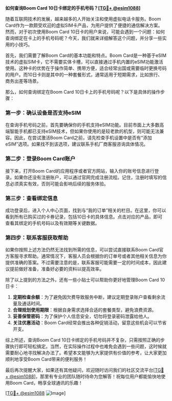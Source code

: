 **如何查询Boom Card 10日卡绑定的手机号码？[[TG💪+ @esim1088](https://t.me/s/esim1088)]**

随着互联网技术的发展，越来越多的人开始关注和使用虚拟电话卡服务。Boom Card作为一款颇受欢迎的虚拟SIM卡产品，为用户提供了便捷的通信解决方案。然而，对于初次使用Boom Card 10日卡的用户来说，可能会遇到一个问题：如何查询绑定在卡上的手机号码呢？今天，我们就来详细解答这个问题，并分享一些实用的小技巧。

首先，我们需要了解Boom Card的基本功能和特点。Boom Card是一种基于eSIM技术的虚拟SIM卡，它不需要实体卡槽，可以直接通过手机内置的eSIM功能激活使用。这种卡的优势在于操作简单、携带方便，适合经常出国或需要临时更换号码的用户。而10日卡则是其中的一种套餐形式，通常适用于短期需求，比如旅行、商务出差等场景。

那么，如何查询绑定在Boom Card 10日卡上的手机号码呢？以下是具体的操作步骤：

### 第一步：确认设备是否支持eSIM

在查询手机号码之前，首先要确保你的手机支持eSIM功能。目前市面上大多数高端智能手机都已支持eSIM技术，但如果你使用的是较老款的机型，则可能无法兼容。因此，在尝试激活Boom Card之前，请先检查手机设置中是否有“添加eSIM”选项。如果找不到该选项，建议联系手机厂商客服咨询具体情况。

### 第二步：登录Boom Card账户

接下来，打开Boom Card的应用程序或者官方网站，输入你的账号信息进行登录。如果你还没有注册账户，可以通过官网完成注册流程。记住，注册时填写的信息必须真实有效，否则可能会影响后续的服务体验。

### 第三步：查看绑定信息

成功登录后，进入个人中心页面，找到与“我的订单”相关的栏目。在这里，你可以看到所有已购买过的卡券记录，包括10日卡的具体信息。点击对应的产品，即可查看其绑定的手机号码以及有效期等关键数据。

### 第四步：联系客服获取帮助

如果你按照上述方法仍然无法找到所需的信息，可以尝试直接联系Boom Card官方客服寻求帮助。通常情况下，客服人员会根据你的订单号或者其他相关信息为你提供准确的答案。不过需要注意的是，联系客服可能需要一定的时间成本，因此建议提前做好准备，准备好必要的资料以提高效率。

除了以上提到的方法之外，还有一些小贴士可以帮助你更好地管理Boom Card 10日卡：

1. **定期检查余额**：为了避免因欠费导致服务中断，建议定期登录账户查看剩余流量及通话时间。
2. **合理规划使用期限**：根据自身需求选择合适的套餐类型，避免浪费资源。
3. **妥善保管密码**：为了保护个人信息安全，切勿将登录密码泄露给他人。
4. **关注优惠活动**：Boom Card经常会推出各种促销活动，留意这些机会可以节省开支。

综上所述，查询Boom Card 10日卡绑定的手机号码并不复杂，只需按照正确的步骤执行即可轻松搞定。当然，在实际操作过程中也难免会遇到一些问题，这时候就需要耐心地寻找解决办法了。希望本文能够为大家提供有价值的参考，让大家更加顺利地享受Boom Card带来的便利服务！

最后再次提醒大家，如果还有其他疑问，欢迎随时访问我们的社区交流平台[[TG💪+ @esim1088](https://t.me/s/esim1088)]，那里有专业的团队随时待命为您解答！祝每位用户都能愉快地使用Boom Card，畅享全球通讯的乐趣！

[[TG💪+ @esim1088](https://t.me/s/esim1088) ![Image](https://i.postimg.cc/4NQfJmqS/Snipaste-2025-05-13-00-14-12.png)]